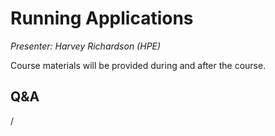# Running Applications

*Presenter: Harvey Richardson (HPE)*

Course materials will be provided during and after the course.

<!--
-   Slides available on LUMI as:
    -   `/appl/local/training/4day-20231003/files/LUMI-4day-20231003-1_03_Running_Applications.pdf`
    -   `/project/project_465000524/slides/HPE/03_Running_Applications_Slurm.pdf` (temporary, for the lifetime of the project)
-   Recording available on LUMI as:
    `/appl/local/training/4day-20231003/recordings/1_03_Running_Applications.mp4`

These materials can only be distributed to actual users of LUMI (active user account).
-->

## Q&A

/
